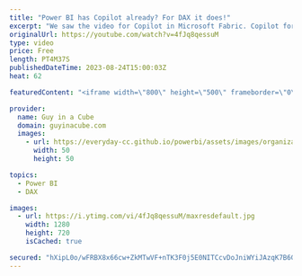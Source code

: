 ```yaml
---
title: "Power BI has Copilot already? For DAX it does!"
excerpt: "We saw the video for Copilot in Microsoft Fabric. Copilot for Power BI is coming! But is it here already? Patrick shows one Copilot experience that's already in Power BI Desktop!  Quick measure suggestions https://learn.microsoft.com/power-bi/transform-model/quick-measure-suggestions  📢 Become a member:"
originalUrl: https://youtube.com/watch?v=4fJq8qessuM
type: video
price: Free
length: PT4M37S
publishedDateTime: 2023-08-24T15:00:03Z
heat: 62

featuredContent: "<iframe width=\"800\" height=\"500\" frameborder=\"0\" src=\"https://www.youtube.com/embed/4fJq8qessuM\" allow=\"accelerometer; autoplay; encrypted-media; gyroscope; picture-in-picture\" allowfullscreen></iframe>"

provider:
  name: Guy in a Cube
  domain: guyinacube.com
  images:
    - url: https://everyday-cc.github.io/powerbi/assets/images/organizations/guyinacube.com-50x50.jpg
      width: 50
      height: 50

topics:
  - Power BI
  - DAX

images:
  - url: https://i.ytimg.com/vi/4fJq8qessuM/maxresdefault.jpg
    width: 1280
    height: 720
    isCached: true

secured: "hXipL0o/wFRBX8x66cw+ZkMTwVF+nTK3F0j5E0NITCcvDoJniWYiJAzqK7B6G++i5TXWwyrg7bse8L+8dQOZeJBK7WWyKOuNT3vWhFxQDg/H/5/Pvj+FYFQxPYjxqpxwhGgpvfq3GWdsnb27O8QIu4SlFVp/SevzOyIrgJOyogQ6Rkc9jl/fVNnbU+QLKUXo62pwz6xy54tQ1n4/2ZplHB8sw0BD+h0ZYID1+HswtptC6/2atNEOTpFEVctwVjLVjUwl9qGpN0jG1gLAUdsubfYxYd0mZy3nP+LUAXkXR3HMurz/JlRSMP3AdBzWY4WL95mwyHcjeZk10ity6HyxU64+pwsptLQFJkaUH5SWIQGwyszYLhl5pYsDddH9eZ44fihoAWlqAu7ZYzQ1JyntxnMpjMmBO/4JokkNqQ4JH60=;LAnUNw+PmCnLxHLvdqPrSA=="
---
```


